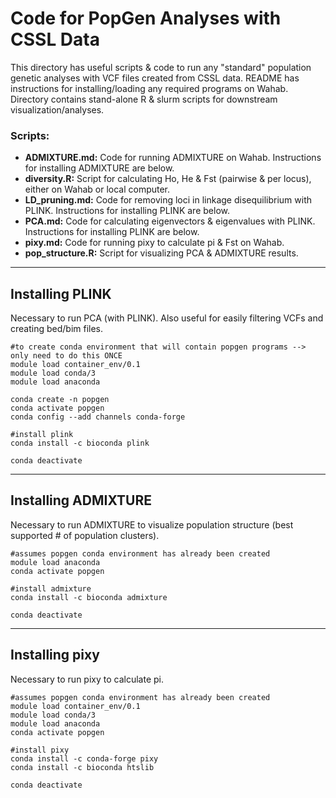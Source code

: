 # Code for PopGen Analyses with CSSL Data

This directory has useful scripts & code to run any "standard" population genetic analyses with VCF files created from CSSL data. README has instructions for installing/loading any required programs on Wahab. Directory contains stand-alone R & slurm scripts for downstream visualization/analyses.

### Scripts:

* **ADMIXTURE.md:** Code for running ADMIXTURE on Wahab. Instructions for installing ADMIXTURE are below.
* **diversity.R:** Script for calculating Ho, He & Fst (pairwise & per locus), either on Wahab or local computer.
* **LD_pruning.md:** Code for removing loci in linkage disequilibrium with PLINK. Instructions for installing PLINK are below.
* **PCA.md:** Code for calculating eigenvectors & eigenvalues with PLINK. Instructions for installing PLINK are below.
* **pixy.md:** Code for running pixy to calculate pi & Fst on Wahab.
* **pop_structure.R:** Script for visualizing PCA & ADMIXTURE results. 

---

## Installing PLINK

Necessary to run PCA (with PLINK). Also useful for easily filtering VCFs and creating bed/bim files.

```
#to create conda environment that will contain popgen programs --> only need to do this ONCE
module load container_env/0.1
module load conda/3
module load anaconda

conda create -n popgen
conda activate popgen
conda config --add channels conda-forge

#install plink
conda install -c bioconda plink

conda deactivate
```

---

## Installing ADMIXTURE

Necessary to run ADMIXTURE to visualize population structure (best supported # of population clusters).

```
#assumes popgen conda environment has already been created
module load anaconda
conda activate popgen

#install admixture
conda install -c bioconda admixture

conda deactivate
```

---

## Installing pixy

Necessary to run pixy to calculate pi.

```
#assumes popgen conda environment has already been created
module load container_env/0.1
module load conda/3
module load anaconda
conda activate popgen

#install pixy
conda install -c conda-forge pixy
conda install -c bioconda htslib

conda deactivate
```
